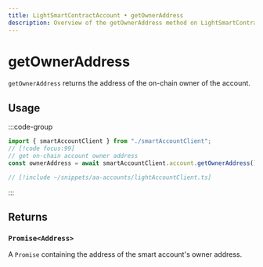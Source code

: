 ```yaml
---
title: LightSmartContractAccount • getOwnerAddress
description: Overview of the getOwnerAddress method on LightSmartContractAccount
---
```



# getOwnerAddress

`getOwnerAddress` returns the address of the on-chain owner of the account.

## Usage

:::code-group

```ts [example.ts]
import { smartAccountClient } from "./smartAccountClient";
// [!code focus:99]
// get on-chain account owner address
const ownerAddress = await smartAccountClient.account.getOwnerAddress();
```

```ts [smartAccountClient.ts]
// [!include ~/snippets/aa-accounts/lightAccountClient.ts]
```

:::

## Returns

### `Promise<Address>`

A `Promise` containing the address of the smart account's owner address.
